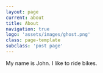 ```yaml
---
layout: page
current: about
title: About
navigation: true
logo: 'assets/images/ghost.png'
class: page-template
subclass: 'post page'
---
```


My name is John. I like to ride bikes.